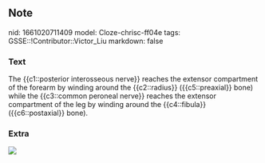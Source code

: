 ## Note
nid: 1661020711409
model: Cloze-chrisc-ff04e
tags: GSSE::!Contributor::Victor_Liu
markdown: false

### Text
The {{c1::posterior interosseous nerve}} reaches the extensor compartment of the forearm by winding around the {{c2::radius}} ({{c5::preaxial}} bone) while the {{c3::common peroneal nerve}} reaches the extensor compartment of the leg by winding around the {{c4::fibula}} ({{c6::postaxial}} bone).

### Extra
<img src="paste-56587ffb2ecd3d2cfc33badd025e436327b25072.jpg">
